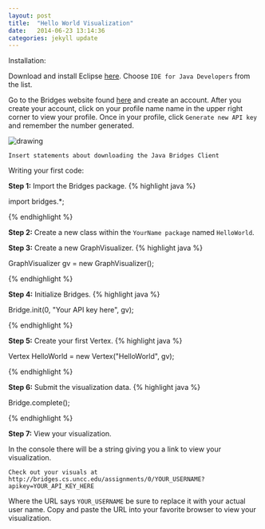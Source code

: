 ```yaml
---
layout: post
title:  "Hello World Visualization"
date:   2014-06-23 13:14:36
categories: jekyll update
---
```


Installation:

Download and install Eclipse [here](https://www.eclipse.org/downloads/index-java8.php). Choose  `IDE for Java Developers` from the list.

Go to the Bridges website found [here](http://bridges.cs.uncc.edu/login) and create an account. After you create your account, click on your profile name name in the upper right corner to view your profile. Once in your profile, click `Generate new API key` and remember the number generated.

![drawing](master/images/screenshot_0.png)

`Insert statements about downloading the Java Bridges Client`

Writing your first code:

**Step 1:**
Import the Bridges package.
{% highlight java  %}

import bridges.*;

{% endhighlight %}

**Step 2:**
Create a new class within the `YourName package` named `HelloWorld`.

**Step 3:**
Create a new GraphVisualizer. 
{% highlight java  %}

GraphVisualizer gv = new GraphVisualizer();

{% endhighlight %}

**Step 4:**
Initialize Bridges.
{% highlight java  %}

Bridge.init(0, "Your API key here", gv);

{% endhighlight %}

**Step 5:**
Create your first Vertex.
{% highlight java  %}

Vertex HelloWorld = new Vertex("HelloWorld", gv);

{% endhighlight %}

**Step 6:**
Submit the visualization data.
{% highlight java  %}

Bridge.complete();

{% endhighlight %}

**Step 7:**
View your visualization.

In the console there will be a string giving you a link to view your visualization.

`Check out your visuals at http://bridges.cs.uncc.edu/assignments/0/YOUR_USERNAME?apikey=YOUR_API_KEY_HERE`

Where the URL says `YOUR_USERNAME` be sure to replace it with your actual user name. Copy and paste the URL into your favorite browser to view your visualization.

